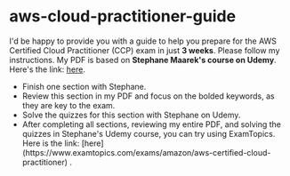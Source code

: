 # aws-cloud-practitioner-guide
I'd be happy to provide you with a guide to help you prepare for the AWS Certified Cloud Practitioner (CCP) exam in just **3 weeks**. Please follow my instructions. My PDF is based on **Stephane Maarek's course on Udemy**. Here's the link: [here](https://www.udemy.com/course/aws-certified-cloud-practitioner-new/).
<ul>
              <li> Finish one section with Stephane.</li>
              <li>Review this section in my PDF and focus on the bolded keywords, as they are key to the exam.</li>
              <li>Solve the quizzes for this section with Stephane on Udemy.</li>
              <li>After completing all sections, reviewing my entire PDF, and solving the quizzes in Stephane's Udemy course, you can try using ExamTopics. Here is the link: [here] (https://www.examtopics.com/exams/amazon/aws-certified-cloud-practitioner) .</li>
</ul>
